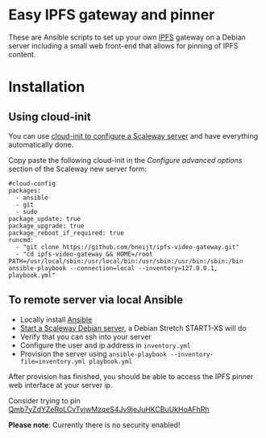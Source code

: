 Easy IPFS gateway and pinner
=================

These are Ansible scripts to set up your own [IPFS](https://ipfs.io/) gateway on a Debian server including a small web front-end that allows for pinning of IPFS content.

Installation
============

Using cloud-init
---------------

You can use [cloud-init to configure a Scaleway server](https://www.scaleway.com/docs/how-to-use-cloud-init-to-configure-your-server-at-first-boot/) and have everything automatically done.

Copy paste the following cloud-init in the *Configure advanced options* section of the Scaleway new server form:

    #cloud-config
    packages:
      - ansible
      - git
      - sudo
    package_update: true
    package_upgrade: true
    package_reboot_if_required: true
    runcmd:
      - "git clone https://github.com/bneijt/ipfs-video-gateway.git"
      - "cd ipfs-video-gateway && HOME=/root PATH=/usr/local/sbin:/usr/local/bin:/usr/sbin:/usr/bin:/sbin:/bin ansible-playbook --connection=local --inventory=127.0.0.1, playbook.yml"




To remote server via local Ansible
--------------------------
- Locally install [Ansible](https://docs.ansible.com/ansible/latest/installation_guide/intro_installation.html)
- [Start a Scaleway Debian server](https://www.scaleway.com/docs/create-and-connect-to-your-server/), a Debian Stretch START1-XS will do
- Verify that you can ssh into your server
- Configure the user and ip address in `inventory.yml`
- Provision the server using `ansible-playbook --inventory-file=inventory.yml playbook.yml`

After provision has finished, you should be able to access the IPFS pinner web interface at your server ip.

Consider trying to pin [Qmb7yZdYZeRoLCvTvjwMzqeS4Jv9jeJuHKCBuUkHoAFhRh](https://ipfstube.erindachtler.me/v/Qmb7yZdYZeRoLCvTvjwMzqeS4Jv9jeJuHKCBuUkHoAFhRh)

**Please note**: Currently there is no security enabled!
